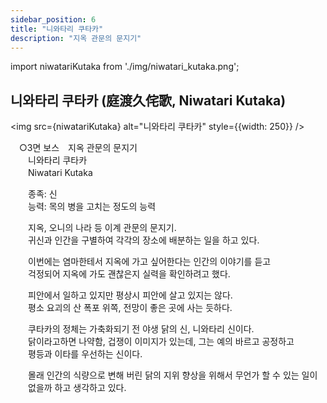 ```yaml
---
sidebar_position: 6
title: "니와타리 쿠타카"
description: "지옥 관문의 문지기"
---
```


import niwatariKutaka from './img/niwatari_kutaka.png';

## 니와타리 쿠타카 (庭渡久侘歌, Niwatari Kutaka)

<img src={niwatariKutaka} alt="니와타리 쿠타카" style={{width: 250}} />

　○3면 보스　지옥 관문의 문지기  
　　니와타리 쿠타카  
　　Niwatari Kutaka  

　　종족: 신  
　　능력: 목의 병을 고치는 정도의 능력  

　　지옥, 오니의 나라 등 이계 관문의 문지기.  
　　귀신과 인간을 구별하여 각각의 장소에 배분하는 일을 하고 있다.  

　　이번에는 염마한테서 지옥에 가고 싶어한다는 인간의 이야기를 듣고  
　　걱정되어 지옥에 가도 괜찮은지 실력을 확인하려고 했다.  

　　피안에서 일하고 있지만 평상시 피안에 살고 있지는 않다.  
　　평소 요괴의 산 폭포 위쪽, 전망이 좋은 곳에 사는 듯하다.  

　　쿠타카의 정체는 가축화되기 전 야생 닭의 신, 니와타리 신이다.  
　　닭이라고하면 나약함, 겁쟁이 이미지가 있는데, 그는 예의 바르고 공정하고  
　　평등과 이타를 우선하는 신이다.  

　　몰래 인간의 식량으로 변해 버린 닭의 지위 향상을 위해서 무언가 할 수 있는 일이  
　　없을까 하고 생각하고 있다.  
